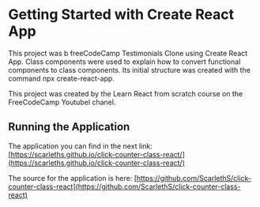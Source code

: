 # Getting Started with Create React App

This project was b freeCodeCamp Testimonials Clone using Create React App. Class components were used to explain how to convert functional components to class components. Its initial structure was created with the command npx create-react-app.

This project was created by the Learn React from scratch course on the FreeCodeCamp Youtubel chanel. 

## Running the Application


The application you can find in the next link: 
 [https://scarleths.github.io/click-counter-class-react/](https://scarleths.github.io/click-counter-class-react/) 

The source for the application is here:
[https://github.com/ScarlethS/click-counter-class-react](https://github.com/ScarlethS/click-counter-class-react)